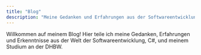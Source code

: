 ```yaml
---
title: "Blog"
description: "Meine Gedanken und Erfahrungen aus der Softwareentwicklung"
---
```


Willkommen auf meinem Blog! Hier teile ich meine Gedanken, Erfahrungen und Erkenntnisse aus der Welt der Softwareentwicklung, C#, und meinem Studium an der DHBW.
